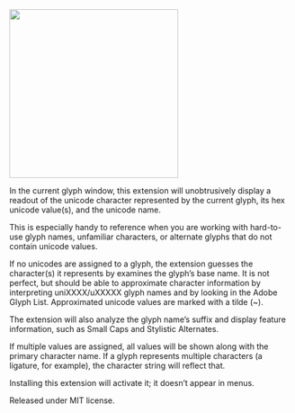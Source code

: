 <img src="https://raw.github.com/FontBureau/fbOpenTools/master/ShowCharacterInfo/ShowCharacterInfo_preview.png" width="300" />

<p>In the current glyph window, this extension will unobtrusively display a readout of the unicode character represented by the current glyph, its hex unicode value(s), and the unicode name.</p>

<p>This is especially handy to reference when you are working with hard-to-use glyph names, unfamiliar characters, or alternate glyphs that do not contain unicode values.</p>

<p>If no unicodes are assigned to a glyph, the extension guesses the character(s) it represents by examines the glyph’s base name. It is not perfect, but should be able to approximate character information by interpreting uniXXXX/uXXXXX glyph names and by looking in the Adobe Glyph List. Approximated unicode values are marked with a tilde (~).</p>

<p>The extension will also analyze the glyph name’s suffix and display feature information, such as Small Caps and Stylistic Alternates.</p>

<p>If multiple values are assigned, all values will be shown along with the primary character name. If a glyph represents multiple characters (a ligature, for example), the character string will reflect that.</p>

<p>Installing this extension will activate it; it doesn’t appear in menus.</p>

<p>Released under MIT license.</p>
